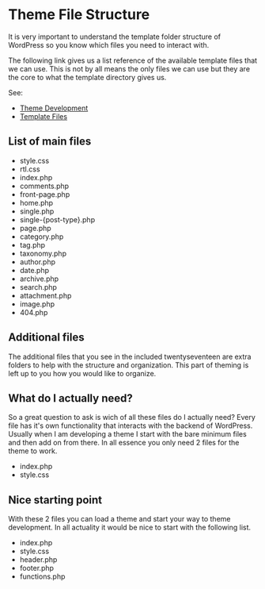 # Theme File Structure

It is very important to understand the template folder structure of WordPress so you know which files you need to interact with.

The following link gives us a list reference of the available template files that we can use. This is not by all means the only files we can use but they are the core to what the template directory gives us.

See:

- [Theme Development](https://codex.wordpress.org/Theme_Development)
- [Template Files](https://developer.wordpress.org/themes/basics/template-files)

## List of main files

- style.css
- rtl.css
- index.php
- comments.php
- front-page.php
- home.php
- single.php
- single-{post-type}.php
- page.php
- category.php
- tag.php
- taxonomy.php
- author.php
- date.php
- archive.php
- search.php
- attachment.php
- image.php
- 404.php

## Additional files

The additional files that you see in the included twentyseventeen are extra folders to help with the structure and organization. This part of theming is left up to you how you would like to organize.

## What do I actually need?

So a great question to ask is wich of all these files do I actually need? Every file has it's own functionality that interacts with the backend of WordPress. Usually when I am developing a theme I start with the bare minimum files and then add on from there. In all essence you only need 2 files for the theme to work.

- index.php
- style.css

## Nice starting point

With these 2 files you can load a theme and start your way to theme development. In all actuality it would be nice to start with the following list.

- index.php
- style.css
- header.php
- footer.php
- functions.php